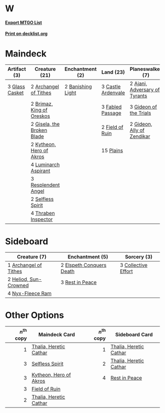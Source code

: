# W

#### [Export MTGO List](../collection/W/W.txt)
#### [Print on decklist.org](http://decklist.org/?deckmain=2%09Ajani,%20Adversary%20of%20Tyrants%0A2%09Archangel%20of%20Tithes%0A2%09Banishing%20Light%0A2%09Brimaz,%20King%20of%20Oreskos%0A3%09Castle%20Ardenvale%0A4%09Declaration%20in%20Stone%0A3%09Fabled%20Passage%0A2%09Field%20of%20Ruin%0A3%09Gideon%20of%20the%20Trials%0A2%09Gideon,%20Ally%20of%20Zendikar%0A2%09Gisela,%20the%20Broken%20Blade%0A3%09Glass%20Casket%0A2%09Kytheon,%20Hero%20of%20Akros%0A4%09Luminarch%20Aspirant%0A15%09Plains%0A3%09Resplendent%20Angel%0A2%09Selfless%20Spirit%0A4%09Thraben%20Inspector&deckside=1%09Archangel%20of%20Tithes%0A3%09Collective%20Effort%0A2%09Elspeth%20Conquers%20Death%0A2%09Heliod,%20Sun-Crowned%0A4%09Nyx-Fleece%20Ram%0A3%09Rest%20in%20Peace)
# Maindeck

|                                      Artifact (3)                                       |                                            Creature (21)                                            |                                      Enchantment (2)                                       |                                          Land (23)                                          |                                            Planeswalker (7)                                            |                                           Sorcery (4)                                           |
|-----------------------------------------------------------------------------------------|-----------------------------------------------------------------------------------------------------|--------------------------------------------------------------------------------------------|---------------------------------------------------------------------------------------------|--------------------------------------------------------------------------------------------------------|-------------------------------------------------------------------------------------------------|
|3 [Glass Casket](http://gatherer.wizards.com/Pages/Card/Details.aspx?multiverseid=472977)|2 [Archangel of Tithes](http://gatherer.wizards.com/Pages/Card/Details.aspx?multiverseid=398571)     |2 [Banishing Light](http://gatherer.wizards.com/Pages/Card/Details.aspx?multiverseid=405135)|3 [Castle Ardenvale](http://gatherer.wizards.com/Pages/Card/Details.aspx?multiverseid=473200)|2 [Ajani, Adversary of Tyrants](http://gatherer.wizards.com/Pages/Card/Details.aspx?multiverseid=447139)|4 [Declaration in Stone](http://gatherer.wizards.com/Pages/Card/Details.aspx?multiverseid=409750)|
|                                                                                         |2 [Brimaz, King of Oreskos](http://gatherer.wizards.com/Pages/Card/Details.aspx?multiverseid=378377) |                                                                                            |3 [Fabled Passage](http://gatherer.wizards.com/Pages/Card/Details.aspx?multiverseid=473206)  |3 [Gideon of the Trials](http://gatherer.wizards.com/Pages/Card/Details.aspx?multiverseid=426716)       |                                                                                                 |
|                                                                                         |2 [Gisela, the Broken Blade](http://gatherer.wizards.com/Pages/Card/Details.aspx?multiverseid=414319)|                                                                                            |2 [Field of Ruin](http://gatherer.wizards.com/Pages/Card/Details.aspx?multiverseid=435415)   |2 [Gideon, Ally of Zendikar](http://gatherer.wizards.com/Pages/Card/Details.aspx?multiverseid=401897)   |                                                                                                 |
|                                                                                         |2 [Kytheon, Hero of Akros](http://gatherer.wizards.com/Pages/Card/Details.aspx?multiverseid=398428)  |                                                                                            |15 [Plains](http://gatherer.wizards.com/Pages/Card/Details.aspx?multiverseid=439856)         |                                                                                                        |                                                                                                 |
|                                                                                         |4 [Luminarch Aspirant](http://gatherer.wizards.com/Pages/Card/Details.aspx?multiverseid=491647)      |                                                                                            |                                                                                             |                                                                                                        |                                                                                                 |
|                                                                                         |3 [Resplendent Angel](http://gatherer.wizards.com/Pages/Card/Details.aspx?multiverseid=447170)       |                                                                                            |                                                                                             |                                                                                                        |                                                                                                 |
|                                                                                         |2 [Selfless Spirit](http://gatherer.wizards.com/Pages/Card/Details.aspx?multiverseid=414332)         |                                                                                            |                                                                                             |                                                                                                        |                                                                                                 |
|                                                                                         |4 [Thraben Inspector](http://gatherer.wizards.com/Pages/Card/Details.aspx?multiverseid=409784)       |                                                                                            |                                                                                             |                                                                                                        |                                                                                                 |


# Sideboard

|                                          Creature (7)                                          |                                          Enchantment (5)                                          |                                         Sorcery (3)                                          |
|------------------------------------------------------------------------------------------------|---------------------------------------------------------------------------------------------------|----------------------------------------------------------------------------------------------|
|1 [Archangel of Tithes](http://gatherer.wizards.com/Pages/Card/Details.aspx?multiverseid=398571)|2 [Elspeth Conquers Death](http://gatherer.wizards.com/Pages/Card/Details.aspx?multiverseid=476264)|3 [Collective Effort](http://gatherer.wizards.com/Pages/Card/Details.aspx?multiverseid=414307)|
|2 [Heliod, Sun-Crowned](http://gatherer.wizards.com/Pages/Card/Details.aspx?multiverseid=476269)|3 [Rest in Peace](http://gatherer.wizards.com/Pages/Card/Details.aspx?multiverseid=442021)         |                                                                                              |
|4 [Nyx-Fleece Ram](http://gatherer.wizards.com/Pages/Card/Details.aspx?multiverseid=442015)     |                                                                                                   |                                                                                              |


# Other Options

|*n*<sup>th</sup> copy|                                          Maindeck Card                                          |*n*<sup>th</sup> copy|                                         Sideboard Card                                          |
|--------------------:|-------------------------------------------------------------------------------------------------|--------------------:|-------------------------------------------------------------------------------------------------|
|                    1|[Thalia, Heretic Cathar](http://gatherer.wizards.com/Pages/Card/Details.aspx?multiverseid=414338)|                    1|[Thalia, Heretic Cathar](http://gatherer.wizards.com/Pages/Card/Details.aspx?multiverseid=414338)|
|                    3|[Selfless Spirit](http://gatherer.wizards.com/Pages/Card/Details.aspx?multiverseid=414332)       |                    2|[Thalia, Heretic Cathar](http://gatherer.wizards.com/Pages/Card/Details.aspx?multiverseid=414338)|
|                    3|[Kytheon, Hero of Akros](http://gatherer.wizards.com/Pages/Card/Details.aspx?multiverseid=398428)|                    4|[Rest in Peace](http://gatherer.wizards.com/Pages/Card/Details.aspx?multiverseid=442021)         |
|                    3|[Field of Ruin](http://gatherer.wizards.com/Pages/Card/Details.aspx?multiverseid=435415)         |                     |                                                                                                 |
|                    2|[Thalia, Heretic Cathar](http://gatherer.wizards.com/Pages/Card/Details.aspx?multiverseid=414338)|                     |                                                                                                 |

